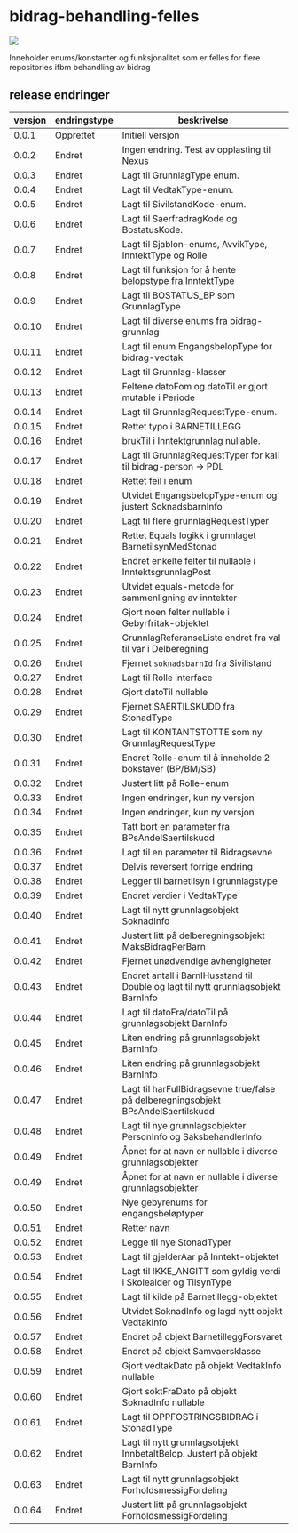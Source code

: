 # bidrag-behandling-felles

![](https://github.com/navikt/bidrag-behandling-felles/workflows/maven%20deploy/badge.svg)

Inneholder enums/konstanter og funksjonalitet som er felles for flere repositories ifbm behandling av bidrag

## release endringer


| versjon | endringstype | beskrivelse                                                                        |
|---------|--------------|------------------------------------------------------------------------------------|
| 0.0.1   | Opprettet    | Initiell versjon                                                                   |
| 0.0.2   | Endret       | Ingen endring. Test av opplasting til Nexus                                        |
| 0.0.3   | Endret       | Lagt til GrunnlagType enum.                                                        |
| 0.0.4   | Endret       | Lagt til VedtakType-enum.                                                          |
| 0.0.5   | Endret       | Lagt til SivilstandKode-enum.                                                      |
| 0.0.6   | Endret       | Lagt til SaerfradragKode og BostatusKode.                                          |
| 0.0.7   | Endret       | Lagt til Sjablon-enums, AvvikType, InntektType og Rolle                            |
| 0.0.8   | Endret       | Lagt til funksjon for å hente belopstype fra InntektType                           |
| 0.0.9   | Endret       | Lagt til BOSTATUS_BP som GrunnlagType                                              |
| 0.0.10  | Endret       | Lagt til diverse enums fra bidrag-grunnlag                                         |
| 0.0.11  | Endret       | Lagt til enum EngangsbelopType for bidrag-vedtak                                   |                     
| 0.0.12  | Endret       | Lagt til Grunnlag-klasser                                                          |
| 0.0.13  | Endret       | Feltene datoFom og datoTil er gjort mutable i Periode                              |
| 0.0.14  | Endret       | Lagt til GrunnlagRequestType-enum.                                                 |
| 0.0.15  | Endret       | Rettet typo i BARNETILLEGG                                                         |
| 0.0.16  | Endret       | brukTil i Inntektgrunnlag nullable.                                                |
| 0.0.17  | Endret       | Lagt til GrunnlagRequestTyper for kall til bidrag-person -> PDL                    |
| 0.0.18  | Endret       | Rettet feil i enum                                                                 |
| 0.0.19  | Endret       | Utvidet EngangsbelopType-enum og justert SoknadsbarnInfo                           |
| 0.0.20  | Endret       | Lagt til flere grunnlagRequestTyper                                                |
| 0.0.21  | Endret       | Rettet Equals logikk i grunnlaget BarnetilsynMedStonad                             |
| 0.0.22  | Endret       | Endret enkelte felter til nullable i InntektsgrunnlagPost                          |
| 0.0.23  | Endret       | Utvidet equals-metode for sammenligning av inntekter                               |
| 0.0.24  | Endret       | Gjort noen felter nullable i Gebyrfritak-objektet                                  |
| 0.0.25  | Endret       | GrunnlagReferanseListe endret fra val til var i Delberegning                       |
| 0.0.26  | Endret       | Fjernet `soknadsbarnId` fra Sivilistand                                            |
| 0.0.27  | Endret       | Lagt til Rolle interface                                                           |
| 0.0.28  | Endret       | Gjort datoTil nullable                                                             |
| 0.0.29  | Endret       | Fjernet SAERTILSKUDD fra StonadType                                                |
| 0.0.30  | Endret       | Lagt til KONTANTSTOTTE som ny GrunnlagRequestType                                  |
| 0.0.31  | Endret       | Endret Rolle-enum til å inneholde 2 bokstaver (BP/BM/SB)                           |
| 0.0.32  | Endret       | Justert litt på Rolle-enum                                                         |
| 0.0.33  | Endret       | Ingen endringer, kun ny versjon                                                    |
| 0.0.34  | Endret       | Ingen endringer, kun ny versjon                                                    |
| 0.0.35  | Endret       | Tatt bort en parameter fra BPsAndelSaertilskudd                                    |
| 0.0.36  | Endret       | Lagt til en parameter til Bidragsevne                                              |
| 0.0.37  | Endret       | Delvis reversert forrige endring                                                   |
| 0.0.38  | Endret       | Legger til barnetilsyn i grunnlagstype                                             |
| 0.0.39  | Endret       | Endret verdier i VedtakType                                                        |
| 0.0.40  | Endret       | Lagt til nytt grunnlagsobjekt SoknadInfo                                           |
| 0.0.41  | Endret       | Justert litt på delberegningsobjekt MaksBidragPerBarn                              |
| 0.0.42  | Endret       | Fjernet unødvendige avhengigheter                                                  |
| 0.0.43  | Endret       | Endret antall i BarnIHusstand til Double og lagt til nytt grunnlagsobjekt BarnInfo |
| 0.0.44  | Endret       | Lagt til datoFra/datoTil på grunnlagsobjekt BarnInfo                               |
| 0.0.45  | Endret       | Liten endring på grunnlagsobjekt BarnInfo                                          |
| 0.0.46  | Endret       | Liten endring på grunnlagsobjekt BarnInfo                                          |
| 0.0.47  | Endret       | Lagt til harFullBidragsevne true/false på delberegningsobjekt BPsAndelSaertilskudd |
| 0.0.48  | Endret       | Lagt til nye grunnlagsobjekter PersonInfo og SaksbehandlerInfo                     |
| 0.0.49  | Endret       | Åpnet for at navn er nullable i diverse grunnlagsobjekter                          |
| 0.0.49  | Endret       | Åpnet for at navn er nullable i diverse grunnlagsobjekter                          |
| 0.0.50  | Endret       | Nye gebyrenums for engangsbeløptyper                                               |
| 0.0.51  | Endret       | Retter navn                                                                        |
| 0.0.52  | Endret       | Legge til nye StonadTyper                                                          |
| 0.0.53  | Endret       | Lagt til gjelderAar på Inntekt-objektet                                            |
| 0.0.54  | Endret       | Lagt til IKKE_ANGITT som gyldig verdi i Skolealder og TilsynType                   |
| 0.0.55  | Endret       | Lagt til kilde på Barnetillegg-objektet                                            |
| 0.0.56  | Endret       | Utvidet SoknadInfo og lagd nytt objekt VedtakInfo                                  |
| 0.0.57  | Endret       | Endret på objekt BarnetilleggForsvaret                                             |
| 0.0.58  | Endret       | Endret på objekt Samvaersklasse                                                    |
| 0.0.59  | Endret       | Gjort vedtakDato på objekt VedtakInfo nullable                                     |
| 0.0.60  | Endret       | Gjort soktFraDato på objekt SoknadInfo nullable                                    |
| 0.0.61  | Endret       | Lagt til OPPFOSTRINGSBIDRAG i StonadType                                           |
| 0.0.62  | Endret       | Lagt til nytt grunnlagsobjekt InnbetaltBelop. Justert på objekt BarnInfo           |
| 0.0.63  | Endret       | Lagt til nytt grunnlagsobjekt ForholdsmessigFordeling                              |
| 0.0.64  | Endret       | Justert litt på grunnlagsobjekt ForholdsmessigFordeling                            |